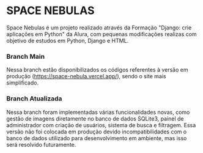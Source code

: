 # SPACE NEBULAS
Space Nebulas é um projeto realizado através da Formação "Django: crie aplicações em Python" da Alura, com pequenas modificações realizas com objetivo de estudos em Python, Django e HTML.

### Branch Main
Nessa branch estão disponibilizados os códigos referentes à versão em produção (https://space-nebula.vercel.app/), sendo o site mais simplificado.

### Branch Atualizada
Nessa branch foram implementadas várias funcionalidades novas, como gestão de imagens diretamente no banco de dados SQLite3, painel de administrador com criação de usuários, sistema de busca e filtragem.
Essa versão não foi colocada em produção devido incompatibilidades com o banco de dados utilizado para desenvolvimento em ambiente, mas isso será resolvido futuramente.